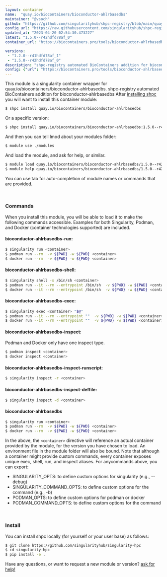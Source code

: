 ```yaml
---
layout: container
name:  "quay.io/biocontainers/bioconductor-ahlrbasedbs"
maintainer: "@vsoch"
github: "https://github.com/singularityhub/shpc-registry/blob/main/quay.io/biocontainers/bioconductor-ahlrbasedbs/container.yaml"
config_url: "https://raw.githubusercontent.com/singularityhub/shpc-registry/main/quay.io/biocontainers/bioconductor-ahlrbasedbs/container.yaml"
updated_at: "2023-04-20 02:54:30.473227"
latest: "1.5.0--r42hdfd78af_0"
container_url: "https://biocontainers.pro/tools/bioconductor-ahlrbasedbs"

versions:
 - "1.2.0--r41hdfd78af_1"
 - "1.5.0--r42hdfd78af_0"
description: "shpc-registry automated BioContainers addition for bioconductor-ahlrbasedbs"
config: {"url": "https://biocontainers.pro/tools/bioconductor-ahlrbasedbs", "maintainer": "@vsoch", "description": "shpc-registry automated BioContainers addition for bioconductor-ahlrbasedbs", "latest": {"1.5.0--r42hdfd78af_0": "sha256:abe0ee191fda768c1cd88d3ebd8af1cfc9b64b2309046d11514b2c3aecb41d96"}, "tags": {"1.2.0--r41hdfd78af_1": "sha256:7a7726285e5c83cf3e9b4af8cffaf25939285ad55d771b3fdb11bc159e263d19", "1.5.0--r42hdfd78af_0": "sha256:abe0ee191fda768c1cd88d3ebd8af1cfc9b64b2309046d11514b2c3aecb41d96"}, "docker": "quay.io/biocontainers/bioconductor-ahlrbasedbs"}
---
```


This module is a singularity container wrapper for quay.io/biocontainers/bioconductor-ahlrbasedbs.
shpc-registry automated BioContainers addition for bioconductor-ahlrbasedbs
After [installing shpc](#install) you will want to install this container module:


```bash
$ shpc install quay.io/biocontainers/bioconductor-ahlrbasedbs
```

Or a specific version:

```bash
$ shpc install quay.io/biocontainers/bioconductor-ahlrbasedbs:1.5.0--r42hdfd78af_0
```

And then you can tell lmod about your modules folder:

```bash
$ module use ./modules
```

And load the module, and ask for help, or similar.

```bash
$ module load quay.io/biocontainers/bioconductor-ahlrbasedbs/1.5.0--r42hdfd78af_0
$ module help quay.io/biocontainers/bioconductor-ahlrbasedbs/1.5.0--r42hdfd78af_0
```

You can use tab for auto-completion of module names or commands that are provided.

<br>

### Commands

When you install this module, you will be able to load it to make the following commands accessible.
Examples for both Singularity, Podman, and Docker (container technologies supported) are included.

#### bioconductor-ahlrbasedbs-run:

```bash
$ singularity run <container>
$ podman run --rm  -v ${PWD} -w ${PWD} <container>
$ docker run --rm  -v ${PWD} -w ${PWD} <container>
```

#### bioconductor-ahlrbasedbs-shell:

```bash
$ singularity shell -s /bin/sh <container>
$ podman run --it --rm --entrypoint /bin/sh  -v ${PWD} -w ${PWD} <container>
$ docker run --it --rm --entrypoint /bin/sh  -v ${PWD} -w ${PWD} <container>
```

#### bioconductor-ahlrbasedbs-exec:

```bash
$ singularity exec <container> "$@"
$ podman run --it --rm --entrypoint ""  -v ${PWD} -w ${PWD} <container> "$@"
$ docker run --it --rm --entrypoint ""  -v ${PWD} -w ${PWD} <container> "$@"
```

#### bioconductor-ahlrbasedbs-inspect:

Podman and Docker only have one inspect type.

```bash
$ podman inspect <container>
$ docker inspect <container>
```

#### bioconductor-ahlrbasedbs-inspect-runscript:

```bash
$ singularity inspect -r <container>
```

#### bioconductor-ahlrbasedbs-inspect-deffile:

```bash
$ singularity inspect -d <container>
```



#### bioconductor-ahlrbasedbs

```bash
$ singularity run <container>
$ podman run --rm  -v ${PWD} -w ${PWD} <container>
$ docker run --rm  -v ${PWD} -w ${PWD} <container>
```


In the above, the `<container>` directive will reference an actual container provided
by the module, for the version you have chosen to load. An environment file in the
module folder will also be bound. Note that although a container
might provide custom commands, every container exposes unique exec, shell, run, and
inspect aliases. For anycommands above, you can export:

 - SINGULARITY_OPTS: to define custom options for singularity (e.g., --debug)
 - SINGULARITY_COMMAND_OPTS: to define custom options for the command (e.g., -b)
 - PODMAN_OPTS: to define custom options for podman or docker
 - PODMAN_COMMAND_OPTS: to define custom options for the command

<br>

### Install

You can install shpc locally (for yourself or your user base) as follows:

```bash
$ git clone https://github.com/singularityhub/singularity-hpc
$ cd singularity-hpc
$ pip install -e .
```

Have any questions, or want to request a new module or version? [ask for help!](https://github.com/singularityhub/singularity-hpc/issues)
